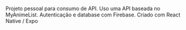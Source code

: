 Projeto pessoal para consumo de API.
Uso uma API baseada no MyAnimeList.
Autenticação e database com Firebase.
Criado com React Native / Expo

